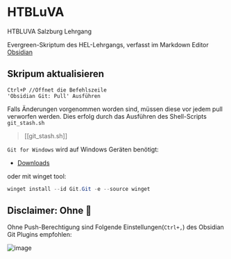 # HTBLuVA
HTBLUVA Salzburg Lehrgang

Evergreen-Skriptum des HEL-Lehrgangs, verfasst im Markdown Editor [Obsidian](https://obsidian.md/)

## Skripum aktualisieren
```
Ctrl+P //Öffnet die Befehlszeile
'Obsidian Git: Pull' Ausführen
```
Falls Änderungen vorgenommen worden sind, müssen diese vor jedem pull verworfen werden.
Dies erfolg durch das Ausführen des Shell-Scripts `git_stash.sh` 
> [[git_stash.sh]]

`Git for Windows` wird auf Windows Geräten benötigt:

- [Downloads](https://git-scm.com/download/win)

oder mit winget tool:
```powershell
winget install --id Git.Git -e --source winget
```

## Disclaimer: Ohne 🔫

Ohne Push-Berechtigung sind Folgende Einstellungen(`Ctrl+,`) des Obsidian Git Plugins empfohlen:

![image](https://user-images.githubusercontent.com/55248627/203434871-61b2e95f-2ac9-47c4-ab18-c2e13998bd1f.png)